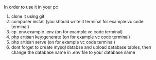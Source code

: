 In order to use it in your pc
1) clone it using git
2) composer install (you should write it terminal for example vc code terminal)
3) cp .env.example .env (on for example vc code terminal)
4) php artisan key:generate (on for example vc code terminal)
5) php artisan serve (on for example vc code terminal)
6) dont forget to create mysql databse and upload database tables, then change the database name in .env file to your database name
